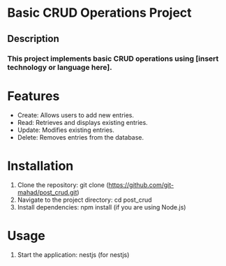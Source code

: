 # Basic CRUD Operations Project
## Description
### This project implements basic CRUD operations using [insert technology or language here].
# Features
- Create: Allows users to add new entries.
- Read: Retrieves and displays existing entries.
- Update: Modifies existing entries.
- Delete: Removes entries from the database.
# Installation
1. Clone the repository:
   git clone (https://github.com/git-mahad/post_crud.git)
2. Navigate to the project directory:
   cd post_crud
3. Install dependencies:
   npm install   (if you are using Node.js)
# Usage
1. Start the application:
   nestjs   (for nestjs)
